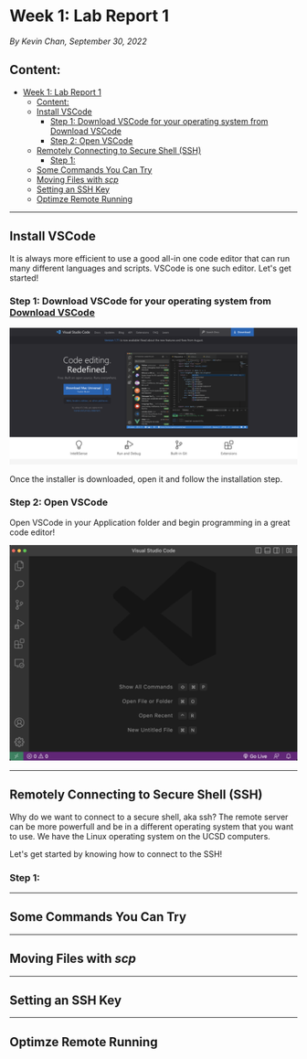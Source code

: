 # Week 1: Lab Report 1
*By Kevin Chan, September 30, 2022*

## Content:
- [Week 1: Lab Report 1](#week-1-lab-report-1)
  - [Content:](#content)
  - [Install VSCode](#install-vscode)
    - [Step 1: Download VSCode for your operating system from Download VSCode](#step-1-download-vscode-for-your-operating-system-from-download-vscode)
    - [Step 2: Open VSCode](#step-2-open-vscode)
  - [Remotely Connecting to Secure Shell (SSH)](#remotely-connecting-to-secure-shell-ssh)
    - [Step 1:](#step-1)
  - [Some Commands You Can Try](#some-commands-you-can-try)
  - [Moving Files with *scp*](#moving-files-with-scp)
  - [Setting an SSH Key](#setting-an-ssh-key)
  - [Optimze Remote Running](#optimze-remote-running)

***

## Install VSCode

It is always more efficient to use a good all-in one code editor that can run many different languages and scripts. VSCode is one such editor. Let's get started!

### Step 1: Download VSCode for your operating system from [Download VSCode](https://code.visualstudio.com)

![](vscode_download.png)

Once the installer is downloaded, open it and follow the installation step.
### Step 2: Open VSCode
Open VSCode in your Application folder and begin programming in a great code editor!

![](vscode_empty.png)

***

## Remotely Connecting to Secure Shell (SSH)

Why do we want to connect to a secure shell, aka ssh? The remote server can be more powerfull and be in a different operating system that you want to use. We have the Linux operating system on the UCSD computers.

Let's get started by knowing how to connect to the SSH!

### Step 1: 

***

## Some Commands You Can Try

***

## Moving Files with *scp*

***

## Setting an SSH Key

***

## Optimze Remote Running